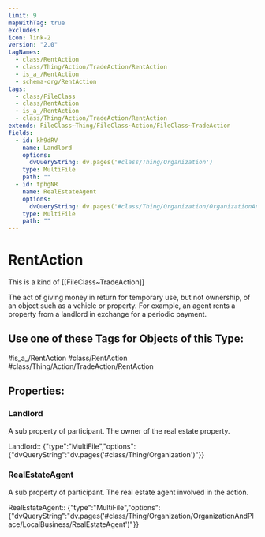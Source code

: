 ```yaml
---
limit: 9
mapWithTag: true
excludes: 
icon: link-2
version: "2.0"
tagNames:
  - class/RentAction
  - class/Thing/Action/TradeAction/RentAction
  - is_a_/RentAction
  - schema-org/RentAction
tags:
  - class/FileClass
  - class/RentAction
  - is_a_/RentAction
  - class/Thing/Action/TradeAction/RentAction
extends: FileClass~Thing/FileClass~Action/FileClass~TradeAction
fields:
  - id: kh9dRV
    name: Landlord
    options:
      dvQueryString: dv.pages('#class/Thing/Organization')
    type: MultiFile
    path: ""
  - id: tphgNR
    name: RealEstateAgent
    options:
      dvQueryString: dv.pages('#class/Thing/Organization/OrganizationAndPlace/LocalBusiness/RealEstateAgent')
    type: MultiFile
    path: ""
---
```


# RentAction
This is a kind of [[FileClass~TradeAction]]

The act of giving money in return for temporary use, but not ownership, of an object such as a vehicle or property. For example, an agent rents a property from a landlord in exchange for a periodic payment.


## Use one of these Tags for Objects of this Type:

#is_a_/RentAction
#class/RentAction
#class/Thing/Action/TradeAction/RentAction

## Properties:

### Landlord
A sub property of participant. The owner of the real estate property.

Landlord:: {"type":"MultiFile","options":{"dvQueryString":"dv.pages('#class/Thing/Organization')"}}

### RealEstateAgent
A sub property of participant. The real estate agent involved in the action.

RealEstateAgent:: {"type":"MultiFile","options":{"dvQueryString":"dv.pages('#class/Thing/Organization/OrganizationAndPlace/LocalBusiness/RealEstateAgent')"}}


